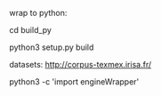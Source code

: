 wrap to python: 

cd build_py

python3 setup.py build

datasets: http://corpus-texmex.irisa.fr/

python3 -c 'import engineWrapper'
